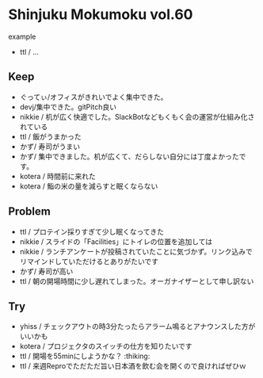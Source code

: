 # Shinjuku Mokumoku vol.60

example

- ttl / ...

## Keep

- ぐってぃ/オフィスがきれいでよく集中できた。
- devj/集中できた。gitPitch良い
- nikkie / 机が広く快適でした。SlackBotなどもくもく会の運営が仕組み化されている
- ttl / 飯がうまかった
- かず/ 寿司がうまい
- かず/ 集中できました。机が広くて、だらしない自分には丁度よかったです。
- kotera / 時間前に来れた
- kotera / 鮨の米の量を減らすと眠くならない

## Problem

- ttl / プロテイン採りすぎて少し眠くなってきた
- nikkie / スライドの「Facilities」にトイレの位置を追加しては
- nikkie / ランチアンケートが投稿されていたことに気づかず。リンク込みでリマインドしていただけるとありがたいです
- かず/ 寿司が高い
- ttl / 朝の開場時間に少し遅れてしまった。オーガナイザーとして申し訳ない

## Try

- yhiss / チェックアウトの時3分たったらアラーム鳴るとアナウンスした方がいいかも
- kotera / プロジェクタのスイッチの仕方を知りたいです
- ttl / 開場を55minにしようかな？ :thiking: 
- ttl / 来週Reproでただただ旨い日本酒を飲む会を開くので良ければぜひｗ

